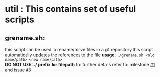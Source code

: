 util : This contains set of useful scripts
===
grename.sh:
---
this script can be used to rename/move files in a git repository
this script automatically updates the references to the file
**usage**: ```./grename.sh <old name/path> <new name/path>```<br/>
**DO NOT USE: ./ prefix for filepath** for further details refer to:
milestone [#1](https://github.com/arkaray/util/milestone/1) and issue [#3](https://github.com/arkaray/util/issues/3)
